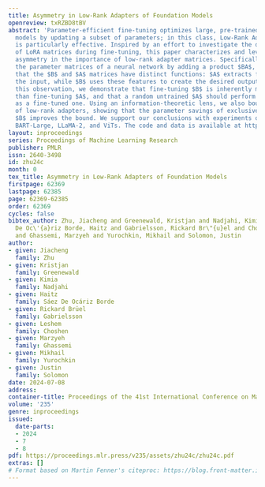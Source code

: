 ```yaml
---
title: Asymmetry in Low-Rank Adapters of Foundation Models
openreview: txRZBD8tBV
abstract: 'Parameter-efficient fine-tuning optimizes large, pre-trained foundation
  models by updating a subset of parameters; in this class, Low-Rank Adaptation (LoRA)
  is particularly effective. Inspired by an effort to investigate the different roles
  of LoRA matrices during fine-tuning, this paper characterizes and leverages unexpected
  asymmetry in the importance of low-rank adapter matrices. Specifically, when updating
  the parameter matrices of a neural network by adding a product $BA$, we observe
  that the $B$ and $A$ matrices have distinct functions: $A$ extracts features from
  the input, while $B$ uses these features to create the desired output. Based on
  this observation, we demonstrate that fine-tuning $B$ is inherently more effective
  than fine-tuning $A$, and that a random untrained $A$ should perform nearly as well
  as a fine-tuned one. Using an information-theoretic lens, we also bound the generalization
  of low-rank adapters, showing that the parameter savings of exclusively training
  $B$ improves the bound. We support our conclusions with experiments on RoBERTa,
  BART-Large, LLaMA-2, and ViTs. The code and data is available at https://github.com/Jiacheng-Zhu-AIML/AsymmetryLoRA'
layout: inproceedings
series: Proceedings of Machine Learning Research
publisher: PMLR
issn: 2640-3498
id: zhu24c
month: 0
tex_title: Asymmetry in Low-Rank Adapters of Foundation Models
firstpage: 62369
lastpage: 62385
page: 62369-62385
order: 62369
cycles: false
bibtex_author: Zhu, Jiacheng and Greenewald, Kristjan and Nadjahi, Kimia and S\'{a}ez
  De Oc\'{a}riz Borde, Haitz and Gabrielsson, Rickard Br\"{u}el and Choshen, Leshem
  and Ghassemi, Marzyeh and Yurochkin, Mikhail and Solomon, Justin
author:
- given: Jiacheng
  family: Zhu
- given: Kristjan
  family: Greenewald
- given: Kimia
  family: Nadjahi
- given: Haitz
  family: Sáez De Ocáriz Borde
- given: Rickard Brüel
  family: Gabrielsson
- given: Leshem
  family: Choshen
- given: Marzyeh
  family: Ghassemi
- given: Mikhail
  family: Yurochkin
- given: Justin
  family: Solomon
date: 2024-07-08
address:
container-title: Proceedings of the 41st International Conference on Machine Learning
volume: '235'
genre: inproceedings
issued:
  date-parts:
  - 2024
  - 7
  - 8
pdf: https://proceedings.mlr.press/v235/assets/zhu24c/zhu24c.pdf
extras: []
# Format based on Martin Fenner's citeproc: https://blog.front-matter.io/posts/citeproc-yaml-for-bibliographies/
---
```

